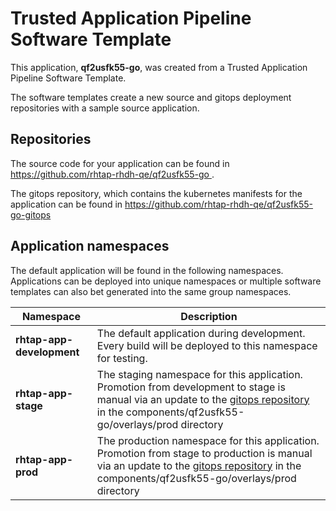 # Trusted Application Pipeline Software Template

This application, **qf2usfk55-go**, was created from a Trusted Application Pipeline Software Template.

The software templates create a new source and gitops deployment repositories with a sample source application. 

## Repositories

The source code for your application can be found in [https://github.com/rhtap-rhdh-qe/qf2usfk55-go ](https://github.com/rhtap-rhdh-qe/qf2usfk55-go ).
 
The gitops repository, which contains the kubernetes manifests for the application can be found in 
[https://github.com/rhtap-rhdh-qe/qf2usfk55-go-gitops ](https://github.com/rhtap-rhdh-qe/qf2usfk55-go-gitops ) 

## Application namespaces 

The default application will be found in the following namespaces. Applications can be deployed into unique namespaces or multiple software templates can also bet generated into the same group namespaces.  

|  Namespace   |  Description   |  
| -------- | -------- |   
| **rhtap-app-development** | The default application during development. Every build will be deployed to this namespace for testing. | 
| **rhtap-app-stage** | The staging namespace for this application. Promotion from development to stage is manual via an update to the [gitops repository](https://github.com/rhtap-rhdh-qe/qf2usfk55-go-gitops ) in the components/qf2usfk55-go/overlays/prod directory |  
| **rhtap-app-prod** | The production namespace for this application. Promotion from stage to production is manual via an update to the [gitops repository](https://github.com/rhtap-rhdh-qe/qf2usfk55-go-gitops ) in the components/qf2usfk55-go/overlays/prod directory | 